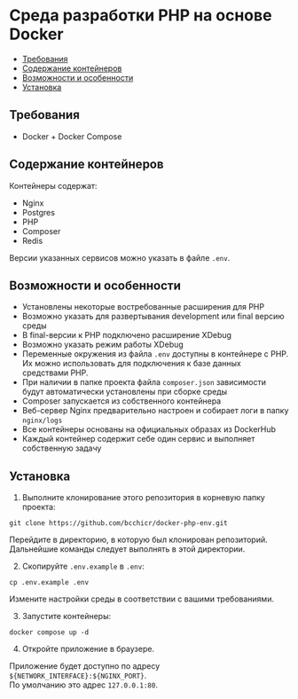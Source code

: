 # Среда разработки PHP на основе Docker

- [Требования](#Требования)
- [Содержание контейнеров](#Содержание-контейнеров)
- [Возможности и особенности](#Возможности-и-особенности)
- [Установка](#Установка)

## Требования

- Docker + Docker Compose

## Содержание контейнеров

Контейнеры содержат:

- Nginx
- Postgres
- PHP
- Composer
- Redis

Версии указанных сервисов можно указать в файле `.env`.

## Возможности и особенности

- Установлены некоторые востребованные расширения для PHP
- Возможно указать для развертывания development или final версию среды
- В final-версии к PHP подключено расширение XDebug
- Возможно указать режим работы XDebug
- Переменные окружения из файла `.env` доступны в контейнере с PHP. Их можно использовать для подключения к базе данных средствами PHP.
- При наличии в папке проекта файла `composer.json` зависимости будут автоматически установлены при сборке среды
- Composer запускается из собственного контейнера
- Веб-сервер Nginx предварительно настроен и собирает логи в папку `nginx/logs`
- Все контейнеры основаны на официальных образах из DockerHub
- Каждый контейнер содержит себе один сервис и выполняет собственную задачу

## Установка

1. Выполните клонирование этого репозитория в корневую папку проекта:

```shell script
git clone https://github.com/bcchicr/docker-php-env.git
```

Перейдите в директорию, в которую был клонирован репозиторий. Дальнейшие команды следует выполнять в этой директории.

2. Скопируйте `.env.example` в `.env`:

```shell script
cp .env.example .env
```

Измените настройки среды в соответствии с вашими требованиями.

3. Запустите контейнеры:

```shell script
docker compose up -d
```

4. Откройте приложение в браузере.

Приложение будет доступно по адресу `${NETWORK_INTERFACE}:${NGINX_PORT}`.  
По умолчанию это адрес `127.0.0.1:80`.
